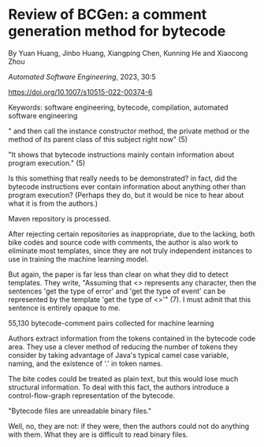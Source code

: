 # Review of BCGen: a comment generation method for bytecode

By Yuan Huang, Jinbo Huang, Xiangping Chen, Kunning He and Xiaocong Zhou

*Automated Software Engineering*, 2023, 30:5

https://doi.org/10.1007/s10515-022-00374-6

Keywords: software engineering, bytecode, compilation, automated software engineering


" and then call the instance constructor method, the private method or the method of its parent class of this subject right now" (5)


"It shows that bytecode instructions mainly contain information about program execution." (5)

Is this something that really needs to be demonstrated? in fact, did the bytecode instructions ever contain information about anything other than program execution? (Perhaps they do, but it would be nice to hear about what it is from the authors.)



Maven repository is processed.

After rejecting certain repositories as inappropriate, due to the lacking, both bike codes and source code with comments, the author is also work to eliminate most templates, since they are not truly independent instances to use in training the machine learning model.

But again, the paper is far less than clear on what they did to detect templates. They write, "Assuming that <> represents any character, then the sentences 'get the type of error' and 'get the type of event' can be represented by the template 'get the type of <>'" (7). I must admit that this sentence is entirely opaque to me.



55,130 bytecode-comment pairs collected for machine learning

Authors extract information from the tokens contained in the bytecode code area. They use a clever method of reducing the number of tokens they consider by taking advantage of Java's typical camel case variable, naming, and the existence of '.' in token names.

The bite codes could be treated as plain text, but this would lose much structural information. To deal with this fact, the authors introduce a control-flow-graph representation of the bytecode.

"Bytecode files are unreadable binary files."

Well, no, they are not: if they were, then the authors could not do anything with them. What they are is difficult to read binary files.


